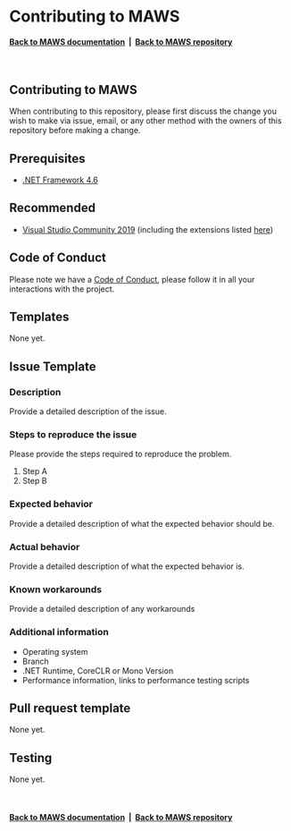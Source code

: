 # Contributing to MAWS

#### [Back to MAWS documentation](../doc/)&nbsp;&nbsp;|&nbsp;&nbsp;[Back to MAWS repository](https://github.com/spectrum-health-systems/MyAvatoolWebService)

<br>

## Contributing to MAWS

When contributing to this repository, please first discuss the change you wish to make via issue, email, or any other method with the owners of this repository before making a change.

## Prerequisites

* [.NET Framework 4.6](https://dotnet.microsoft.com/download/dotnet-framework)

## Recommended

* [Visual Studio Community 2019](https://visualstudio.microsoft.com/vs/) (including the extensions listed [here](https://github.com/APrettyCoolProgram/my-development-environment))

## Code of Conduct

Please note we have a [Code of Conduct](code-of-conduct.md), please follow it in all your interactions with the project.

## Templates

None yet.

## Issue Template

### Description

Provide a detailed description of the issue.

### Steps to reproduce the issue

Please provide the steps required to reproduce the problem.

1. Step A
2. Step B

### Expected behavior

Provide a detailed description of what the expected behavior should be.

### Actual behavior

Provide a detailed description of what the expected behavior is.

### Known workarounds

Provide a detailed description of any workarounds

### Additional information

* Operating system
* Branch
* .NET Runtime, CoreCLR or Mono Version
* Performance information, links to performance testing scripts

## Pull request template

None yet.

## Testing

None yet.

<br>

#### [Back to MAWS documentation](../doc/)&nbsp;&nbsp;|&nbsp;&nbsp;[Back to MAWS repository](https://github.com/spectrum-health-systems/MyAvatoolWebService)